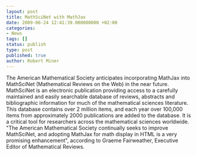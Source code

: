 ```yaml
---
layout: post
title: MathSciNet with MathJax
date: 2009-06-24 12:41:39.000000000 +02:00
categories:
- News
tags: []
status: publish
type: post
published: true
author: Robert Miner
---
```


The American Mathematical Society anticipates incorporating MathJax into MathSciNet (Mathematical Reviews on the Web) in the near future. MathSciNet is an electronic publication providing access to a carefully maintained and easily searchable database of reviews, abstracts and bibliographic information for much of the mathematical sciences literature. This database contains over 2 million items, and each year over 100,000 items from approximately 2000 publications are added to the database. It is a critical tool for researchers across the mathematical sciences worldwide. "The American Mathematical Society continually seeks to improve MathSciNet, and adopting MathJax for math display in HTML is a very promising enhancement", according to Graeme Fairweather, Executive Editor of Mathematical Reviews.